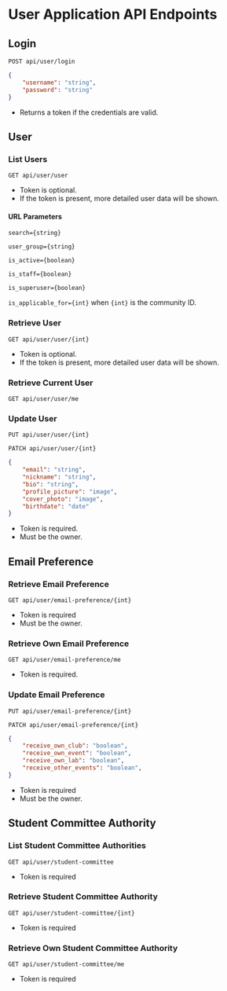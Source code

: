 # User Application API Endpoints

## Login

`POST api/user/login`

```json
{
    "username": "string",
    "password": "string"
}
```

- Returns a token if the credentials are valid.

## User

### List Users

`GET api/user/user`

- Token is optional.
- If the token is present, more detailed user data will be shown.

#### URL Parameters

`search={string}`

`user_group={string}`

`is_active={boolean}`

`is_staff={boolean}`

`is_superuser={boolean}`

`is_applicable_for={int}` when `{int}` is the community ID.

### Retrieve User

`GET api/user/user/{int}`

- Token is optional.
- If the token is present, more detailed user data will be shown.

### Retrieve Current User 

`GET api/user/user/me`

### Update User

`PUT api/user/user/{int}`

`PATCH api/user/user/{int}`

```json
{
    "email": "string",
    "nickname": "string",
    "bio": "string",
    "profile_picture": "image",
    "cover_photo": "image",
    "birthdate": "date"
}
```

- Token is required.
- Must be the owner.

## Email Preference

### Retrieve Email Preference

`GET api/user/email-preference/{int}`


- Token is required
- Must be the owner.

### Retrieve Own Email Preference

`GET api/user/email-preference/me`

- Token is required.

### Update Email Preference

`PUT api/user/email-preference/{int}`

`PATCH api/user/email-preference/{int}`

```json
{
    "receive_own_club": "boolean",
    "receive_own_event": "boolean",
    "receive_own_lab": "boolean",
    "receive_other_events": "boolean",
}
```

- Token is required
- Must be the owner.

## Student Committee Authority

### List Student Committee Authorities

`GET api/user/student-committee`

- Token is required

### Retrieve Student Committee Authority

`GET api/user/student-committee/{int}`

- Token is required

### Retrieve Own Student Committee Authority

`GET api/user/student-committee/me`

- Token is required
